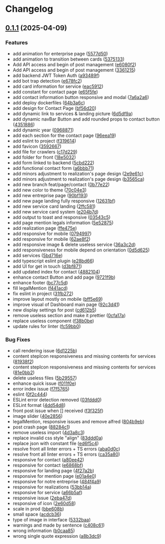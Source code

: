 # Changelog

## [0.1.1](https://github.com/bricetoffolon/toffolon-peinture-deco.fr/compare/toffolon-front-v0.1.0...toffolon-front-v0.1.1) (2025-04-09)


### Features

* add animation for enterprise page ([5577d50](https://github.com/bricetoffolon/toffolon-peinture-deco.fr/commit/5577d5005758773e798f1face6fe32ec4bafcd0b))
* add animation to transition between cards ([5375133](https://github.com/bricetoffolon/toffolon-peinture-deco.fr/commit/53751330d9133368eb5556e3d3ee710cc562a5ca))
* Add API access and begin of post management ([e6080f2](https://github.com/bricetoffolon/toffolon-peinture-deco.fr/commit/e6080f2aeede317197ea703104f8e268ba67c3ea))
* Add API access and begin of post management ([3361215](https://github.com/bricetoffolon/toffolon-peinture-deco.fr/commit/336121535c2a979f99ce72f8948f2d0ddf261938))
* add backend JWT Token Auth ([a93489f](https://github.com/bricetoffolon/toffolon-peinture-deco.fr/commit/a93489ff1604e0c6495e34a53e2401adc901a8c6))
* add bot trap detection ([e678fc2](https://github.com/bricetoffolon/toffolon-peinture-deco.fr/commit/e678fc2492322a0d48d8ecde48a088951a0ac14d))
* add card information for service ([eac5912](https://github.com/bricetoffolon/toffolon-peinture-deco.fr/commit/eac591297390c64897ed4bc24d191379058157cc))
* add constant for contact page ([e65f5fe](https://github.com/bricetoffolon/toffolon-peinture-deco.fr/commit/e65f5fef738746049c13d9c155cac2d094cb052b))
* add contact information button responsive and modal ([7a6a2a6](https://github.com/bricetoffolon/toffolon-peinture-deco.fr/commit/7a6a2a6480f9bf02b83a10cd1d4c152d3d72e0ba))
* add deploy dockerfiles ([64b3a6c](https://github.com/bricetoffolon/toffolon-peinture-deco.fr/commit/64b3a6cc1ffab7b37ef1d852b65b79243f81b7a6))
* add design for Contact Page ([bf56d20](https://github.com/bricetoffolon/toffolon-peinture-deco.fr/commit/bf56d20d647189f89a3c917b4f51d2ef41d30102))
* add dynamic link to services & landing picture ([6d5df9a](https://github.com/bricetoffolon/toffolon-peinture-deco.fr/commit/6d5df9a7b6121b79ffb28b90643bf7b563c131f3))
* add dynamic navBar Button and add rounded props to contact button ([4351886](https://github.com/bricetoffolon/toffolon-peinture-deco.fr/commit/43518867dbca2fc1a3b65f3de5db621256a08e4c))
* add dynamic year ([0968871](https://github.com/bricetoffolon/toffolon-peinture-deco.fr/commit/0968871157a82829c6e42b033530b4e9514360e4))
* add each section for the contact page ([96eea19](https://github.com/bricetoffolon/toffolon-peinture-deco.fr/commit/96eea194d01be82c5189f3058172c8fdf16b98b5))
* add eslint to project ([f319614](https://github.com/bricetoffolon/toffolon-peinture-deco.fr/commit/f319614ac6d5c66424428dbe02349155a2e7e0f6))
* add favicon ([3592667](https://github.com/bricetoffolon/toffolon-peinture-deco.fr/commit/35926677b7e150db5e69896fa6b195f026352a03))
* add file for crawlers ([c17d229](https://github.com/bricetoffolon/toffolon-peinture-deco.fr/commit/c17d2294cd1ec193e4250326509de5f26dd94044))
* add folder for front ([18e5032](https://github.com/bricetoffolon/toffolon-peinture-deco.fr/commit/18e50326c90552be3e2a4a955b763b67f1fdf7ba))
* add form linked to backend ([5cbd222](https://github.com/bricetoffolon/toffolon-peinture-deco.fr/commit/5cbd2220487d678c1c4563e1194d63523002f18a))
* add functional contact form ([a6bbb71](https://github.com/bricetoffolon/toffolon-peinture-deco.fr/commit/a6bbb7110c3c0464f395d8f089f3f1a384490049))
* add minors adjustment to realization's page design ([2e9e61c](https://github.com/bricetoffolon/toffolon-peinture-deco.fr/commit/2e9e61c2324786d2ab4b4d5a77a059a7ea1a93d4))
* add minors adjustment to realization's page design ([b3565ca](https://github.com/bricetoffolon/toffolon-peinture-deco.fr/commit/b3565ca0cbaa9dae24d102538d599aae1a8af33c))
* add new branch feat/page/contact ([0b77e22](https://github.com/bricetoffolon/toffolon-peinture-deco.fr/commit/0b77e223821b9e6de38fb22c31ddf01833245062))
* add new color to theme ([70c04e3](https://github.com/bricetoffolon/toffolon-peinture-deco.fr/commit/70c04e39950fe9bd0eed9b870cce483aae4b6656))
* add new entreprise page ([90bf193](https://github.com/bricetoffolon/toffolon-peinture-deco.fr/commit/90bf193e9749b9707380744441b9477cec25338a))
* add new page landing fully responsive ([12631bf](https://github.com/bricetoffolon/toffolon-peinture-deco.fr/commit/12631bf2305833bc32c60f3a80e0d9f5d9b554e0))
* add new service card landing ([2ffc581](https://github.com/bricetoffolon/toffolon-peinture-deco.fr/commit/2ffc5815a0e6395137f3361724d0dc4b91d13670))
* add new service card system ([e204b7d](https://github.com/bricetoffolon/toffolon-peinture-deco.fr/commit/e204b7db44f3cd628050d6e19385ef6c7299774e))
* add output to toast and responsive ([03543c5](https://github.com/bricetoffolon/toffolon-peinture-deco.fr/commit/03543c5f3ac4edba1e0580618ba13bcd6135b226))
* add page mention legals information ([5e52875](https://github.com/bricetoffolon/toffolon-peinture-deco.fr/commit/5e52875267be9293030b69c00f613676f3bbd052))
* add realization page ([ffe475e](https://github.com/bricetoffolon/toffolon-peinture-deco.fr/commit/ffe475edb798e0facbf81ea46eeee10fb15db243))
* add responsive for mobile ([0794997](https://github.com/bricetoffolon/toffolon-peinture-deco.fr/commit/0794997d50d5479fccde3a8d38a51b773ccfdb42))
* add responsive for mobile ([62ae8f2](https://github.com/bricetoffolon/toffolon-peinture-deco.fr/commit/62ae8f266e16050d0cbc18f78f4de190b0d1ee54))
* add responsive image & delete useless service ([36a3c2d](https://github.com/bricetoffolon/toffolon-peinture-deco.fr/commit/36a3c2d8a6a879b671c07baf17851326ab78ec95))
* add responsiveness for mobile depend on orientation ([0d5d625](https://github.com/bricetoffolon/toffolon-peinture-deco.fr/commit/0d5d62597cb13caef1dfe526968059faa52c6969))
* add services ([5bd716e](https://github.com/bricetoffolon/toffolon-peinture-deco.fr/commit/5bd716e42b4db25c2adcee731c84d9b73cef62ed))
* add typescript eslint plugin ([e28bd66](https://github.com/bricetoffolon/toffolon-peinture-deco.fr/commit/e28bd6664f9440934d3b24981e4ff861aa919fcb))
* add UI for get in touch ([d3bf871](https://github.com/bricetoffolon/toffolon-peinture-deco.fr/commit/d3bf871da3556a54ae437cc94451c28abe06b759))
* add updated index for contact ([4882104](https://github.com/bricetoffolon/toffolon-peinture-deco.fr/commit/48821046a59b267f628aeae99407ea3ecc22d17e))
* enhance contact Button and add page ([9721f9b](https://github.com/bricetoffolon/toffolon-peinture-deco.fr/commit/9721f9bc9bec98a3c4d9e4fb26b8832227457d3d))
* enhance footer ([bc77c5d](https://github.com/bricetoffolon/toffolon-peinture-deco.fr/commit/bc77c5d315a647eabfbc6a34927a7a5146ce5a9a))
* fill legalMention ([f441acd](https://github.com/bricetoffolon/toffolon-peinture-deco.fr/commit/f441acdb1a68c406da8db7f7c9095ff9cf55b44b))
* fix eslint in project ([31fb272](https://github.com/bricetoffolon/toffolon-peinture-deco.fr/commit/31fb272ec6cf2996fea8b52d898c98882569252d))
* improve layout mostly on mobile ([bff5e69](https://github.com/bricetoffolon/toffolon-peinture-deco.fr/commit/bff5e69f81c599efb12b6c15d480262aa3a7ef8f))
* improve visual of Dashboard main page ([92c3d41](https://github.com/bricetoffolon/toffolon-peinture-deco.fr/commit/92c3d41a4ededa3aca81abbd0d90d36a92f0e1e3))
* new display settings for post ([cd612b5](https://github.com/bricetoffolon/toffolon-peinture-deco.fr/commit/cd612b521c43aff84b75900ad76650ca4f5d11ae))
* remove useless section and make it prettier ([0cfa17a](https://github.com/bricetoffolon/toffolon-peinture-deco.fr/commit/0cfa17aa32db175381a8cb56863d79f50110995d))
* replace useless component ([f38b0be](https://github.com/bricetoffolon/toffolon-peinture-deco.fr/commit/f38b0be9ccf268221eee23285107f22c4d30fa0a))
* update rules for linter ([fc59bb0](https://github.com/bricetoffolon/toffolon-peinture-deco.fr/commit/fc59bb0814fa13ad5cc9e89c078669eb4956960f))


### Bug Fixes

* call rendering issue ([6d1225b](https://github.com/bricetoffolon/toffolon-peinture-deco.fr/commit/6d1225b998f81c76d4a3b794145b98b8d7c56445))
* content stepIcon responsiveness and missing contents for services ([81938f2](https://github.com/bricetoffolon/toffolon-peinture-deco.fr/commit/81938f2864fb1144d6c164f32649b8dadda6e041))
* content stepIcon responsiveness and missing contents for services ([81e0bb2](https://github.com/bricetoffolon/toffolon-peinture-deco.fr/commit/81e0bb2e87292cedfb6684dec7a4463d2aaf80be))
* delete useless files ([5b29557](https://github.com/bricetoffolon/toffolon-peinture-deco.fr/commit/5b29557f4c0fc15fb6761a69df9114e79d064f29))
* enhance quick issue ([f011f0e](https://github.com/bricetoffolon/toffolon-peinture-deco.fr/commit/f011f0e0786664e4551d8d9c36cd8486b35f0956))
* error index issue ([f7f5765](https://github.com/bricetoffolon/toffolon-peinture-deco.fr/commit/f7f5765f4f65d46d86af987092fb59e60e54f814))
* eslint ([0f2c444](https://github.com/bricetoffolon/toffolon-peinture-deco.fr/commit/0f2c4444ee6b17af718236791b5be2dafbee0ec6))
* ESLint error detection removed ([03fddd0](https://github.com/bricetoffolon/toffolon-peinture-deco.fr/commit/03fddd0b76499b3c808ec62327455e612f3454a1))
* ESLint format ([4dd54d8](https://github.com/bricetoffolon/toffolon-peinture-deco.fr/commit/4dd54d86de0dd4ee72cb3d642c2248e8eb9b2d62))
* front post issue when [] received ([f3f325f](https://github.com/bricetoffolon/toffolon-peinture-deco.fr/commit/f3f325ff9a13b10a0ad790831c611b8f09988ec9))
* image slider ([40e2856](https://github.com/bricetoffolon/toffolon-peinture-deco.fr/commit/40e28561180f033947a2b6c3ef2369545073b3ad))
* legalMention, responsive issues and remove alfred ([804b9eb](https://github.com/bricetoffolon/toffolon-peinture-deco.fr/commit/804b9ebe7cbef7dc45fa4c4592f28c20bf064830))
* post crash page ([88284c1](https://github.com/bricetoffolon/toffolon-peinture-deco.fr/commit/88284c18d8b108a85753d9c5c270fd1a806b1ebf))
* remove useless import ([4d3a8c3](https://github.com/bricetoffolon/toffolon-peinture-deco.fr/commit/4d3a8c327bf0b8bcdb62fc882d8686f5d196c16e))
* replace invalid css style "align" ([83ddd0a](https://github.com/bricetoffolon/toffolon-peinture-deco.fr/commit/83ddd0aac655fb959f53063e7f82134136d134a1))
* replace json with constant file ([ed6f5c4](https://github.com/bricetoffolon/toffolon-peinture-deco.fr/commit/ed6f5c4215ec09bd88ec692d58a36ffe33e46164))
* resolve front all linter errors + TS errors ([aba0d0c](https://github.com/bricetoffolon/toffolon-peinture-deco.fr/commit/aba0d0c65c0841c560e55063aa7caac86d408c4a))
* resolve front all linter errors + TS errors ([ca35a80](https://github.com/bricetoffolon/toffolon-peinture-deco.fr/commit/ca35a80273261a73ef0196cf1dc153853c9c429f))
* responsive for contact ([a80ee42](https://github.com/bricetoffolon/toffolon-peinture-deco.fr/commit/a80ee42e219b080a4ed211c55439c67359b2f317))
* responsive for contact ([e6868bf](https://github.com/bricetoffolon/toffolon-peinture-deco.fr/commit/e6868bfbfdbcd6a29cd55dd28f315780cca97e00))
* responsive for landing page ([4f27a2b](https://github.com/bricetoffolon/toffolon-peinture-deco.fr/commit/4f27a2be4c05ea7d9cc033c4274fae1362ad240b))
* responsive for mention page ([e01a4e0](https://github.com/bricetoffolon/toffolon-peinture-deco.fr/commit/e01a4e0a86d1193872f17df318ede06d7dc28359))
* responsive for notre entreprise ([484f4a9](https://github.com/bricetoffolon/toffolon-peinture-deco.fr/commit/484f4a975fac2b8a1eddb647e5d44f548dc3e15a))
* responsive for realizations ([53bb14a](https://github.com/bricetoffolon/toffolon-peinture-deco.fr/commit/53bb14a64412e43a2a9be464da2a5bbd2cd53198))
* responsive for service ([a66b5af](https://github.com/bricetoffolon/toffolon-peinture-deco.fr/commit/a66b5afce9a717c54cc8341f9a84fb52d8cd1ad6))
* responsive issue ([2eba47d](https://github.com/bricetoffolon/toffolon-peinture-deco.fr/commit/2eba47d309f56e948e1406332408d7d1423cc02b))
* responsive of icon ([2e60d58](https://github.com/bricetoffolon/toffolon-peinture-deco.fr/commit/2e60d5806b6df27a0e514701fba5d74968df0e58))
* scale in prod ([bbe608b](https://github.com/bricetoffolon/toffolon-peinture-deco.fr/commit/bbe608b2108cb0dbbbacb1e116d809f698b514c4))
* small space ([acdcb36](https://github.com/bricetoffolon/toffolon-peinture-deco.fr/commit/acdcb3661d087d8356bb325fc1e75a953c460569))
* type of image in interface ([5332baa](https://github.com/bricetoffolon/toffolon-peinture-deco.fr/commit/5332baa648ee0bee9d79eab950fe7cb678af3aac))
* warnings and made by sentence ([c408c61](https://github.com/bricetoffolon/toffolon-peinture-deco.fr/commit/c408c61a421ec150e9aec06abfee52f738b184fc))
* wrong information ([b0caa85](https://github.com/bricetoffolon/toffolon-peinture-deco.fr/commit/b0caa858ed9dc9717689ca0614508c6301a9089c))
* wrong single quote expression ([a8b3dc9](https://github.com/bricetoffolon/toffolon-peinture-deco.fr/commit/a8b3dc996b26b0842d4b59dc89a87bf4c48dfcf5))

